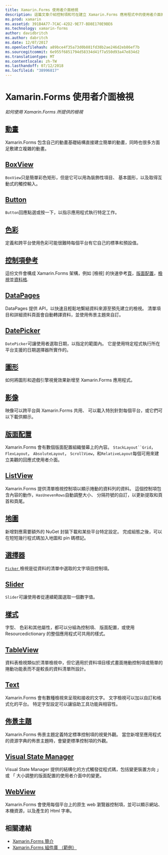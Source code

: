 ```yaml
---
title: Xamarin.Forms 使用者介面檢視
description: 這篇文章介紹控制項和可在建立 Xamarin.Forms 應用程式中的使用者介面的概念。
ms.prod: xamarin
ms.assetid: 391B4A77-7CAC-42D2-9E77-BD8E170E9BE6
ms.technology: xamarin-forms
author: davidbritch
ms.author: dabritch
ms.date: 12/07/2017
ms.openlocfilehash: a89bce4f35a73d0b881fd38b2ae246d2eb86ef7b
ms.sourcegitcommit: 6e955f6851794d58334d41f7a550d93a47e834d2
ms.translationtype: MT
ms.contentlocale: zh-TW
ms.lasthandoff: 07/12/2018
ms.locfileid: "38996817"
---
```

# <a name="xamarinforms-user-interface-views"></a>Xamarin.Forms 使用者介面檢視

_如何使用 Xamarin.Forms 所提供的檢視_

## <a name="animationanimationindexmd"></a>[動畫](animation/index.md)

Xamarin.Forms 包含自己的動畫基礎結構直接建立簡單的動畫，同時也很多方面足敷建立複雜的動畫。

## <a name="boxviewboxviewmd"></a>[BoxView](boxview.md)

`BoxView`只是簡單彩色矩形，但是它可以用為裝飾性項目、 基本圖形，以及取得互動式的觸控輸入。

## <a name="buttonbuttonmd"></a>[Button](button.md)

`Button`回應點選或按一下，以指示應用程式執行特定工作。

## <a name="colorscolorsmd"></a>[色彩](colors.md)

定義和跨平台使用色彩可能很難時每個平台有它自己的標準和預設值。

## <a name="controls-referencecontrolsindexmd"></a>[控制項參考](controls/index.md)

這份文件會構成 Xamarin.Forms 架構，例如 [檢視] 的快速參考[頁](~/xamarin-forms/user-interface/controls/pages.md)，[版面配置](~/xamarin-forms/user-interface/controls/layouts.md)，[檢視](~/xamarin-forms/user-interface/controls/views.md)並[資料格](~/xamarin-forms/user-interface/controls/cells.md).

## <a name="datapagesdatapagesindexmd"></a>[DataPages](datapages/index.md)

DataPages 提供 API，以快速且輕鬆地繫結資料來源至預先建立的檢視。 清單項目和詳細資料頁面會自動轉譯資料，並使用佈景主題來自訂。

## <a name="datepickerdatepickermd"></a>[DatePicker](datepicker.md)

`DatePicker`可讓使用者選取日期，以指定的範圍內。 它是使用特定程式執行所在平台支援的日期選擇器所實作的。

## <a name="graphicsgraphicsindexmd"></a>[圖形](graphics/index.md)

如何將圖形和遊戲引擎視覺效果新增至 Xamarin.Forms 應用程式。

## <a name="imagesimagesmd"></a>[影像](images.md)

映像可以跨平台與 Xamarin.Forms 共用、 可以載入特別針對每個平台，或它們可以下載供顯示。

## <a name="layoutslayoutsindexmd"></a>[版面配置](layouts/index.md)

Xamarin.Forms 會有數個版面配置組織螢幕上的內容。 `StackLayout``Grid`， `FlexLayout`， `AbsoluteLayout`， `ScrollView`，和`RelativeLayout`每個可用來建立美觀的回應式使用者介面。

## <a name="listviewlistviewindexmd"></a>[ListView](listview/index.md)

Xamarin.Forms 提供清單檢視控制項以顯示捲動的資料列的資料。 這個控制項包含內容的動作，`HasUnevenRows`自動調整大小、 分隔符號的自訂，以更新提取和頁首和頁尾。

## <a name="mapsmapmd"></a>[地圖](map.md)

新增對應需要額外的 NuGet 封裝下載和某些平台特定設定。 完成組態之後，可以在短短幾行程式碼加入地圖和 pin 碼標記。

## <a name="pickerpickerindexmd"></a>[選擇器](picker/index.md)

[ `Picker` ](xref:Xamarin.Forms.Picker)檢視是從資料的清單中選取的文字項目控制項。

## <a name="sliderslidermd"></a>[Slider](slider.md)

`Slider`可讓使用者從連續範圍選取一個數字值。

## <a name="stylesstylesindexmd"></a>[樣式](styles/index.md)

字型、 色彩和其他屬性，都可以分組為控制項、 版面配置，或使用 Resourcedictionary 的整個應用程式可共用的樣式。

## <a name="tableviewtableviewmd"></a>[TableView](tableview.md)

資料表檢視類似於清單檢視中，但它適用於資料項目樣式畫面捲動控制項或簡單的捲動功能表而不是較長的資料清單所設計。

## <a name="texttextindexmd"></a>[Text](text/index.md)

Xamarin.Forms 會有數種檢視來呈現和接收的文字。 文字檢視可以加以自訂和格式化的平台。 特定字型設定可以讓協助工具功能與相容性。

## <a name="themesthemesindexmd"></a>[佈景主題](themes/index.md)

Xamarin.Forms 佈景主題定義特定標準控制項的視覺外觀。 當您新增至應用程式的資源字典的佈景主題時，會變更標準控制項的外觀。

## <a name="visual-state-managervisual-state-managermd"></a>[Visual State Manager](visual-state-manager.md)

Visual State Manager 提供的結構化的方式觸發從程式碼，包括變更裝置方向 」 或 「 大小調整的版面配置的使用者介面中的變更。

## <a name="webviewwebviewmd"></a>[WebView](webview.md)

Xamarin.Forms 會使用每個平台上的原生 web 瀏覽器控制項，並可以顯示網站、 本機資源，以及產生的 Html 字串。


## <a name="related-links"></a>相關連結

- [Xamarin.Forms 簡介](~/xamarin-forms/get-started/introduction-to-xamarin-forms.md)
- [Xamarin.Forms 組件庫 （範例）](https://developer.xamarin.com/samples/FormsGallery/)
